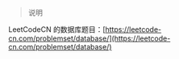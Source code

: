 
> 说明

LeetCodeCN 的数据库题目：[https://leetcode-cn.com/problemset/database/](https://leetcode-cn.com/problemset/database/)
